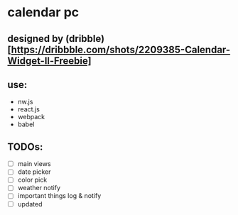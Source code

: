 # calendar pc

## designed by (dribble)[https://dribbble.com/shots/2209385-Calendar-Widget-ll-Freebie]

## use:

- nw.js
- react.js
- webpack
- babel

## TODOs:

- [ ] main views
- [ ] date picker
- [ ] color pick
- [ ] weather notify
- [ ] important things log & notify
- [ ] updated
